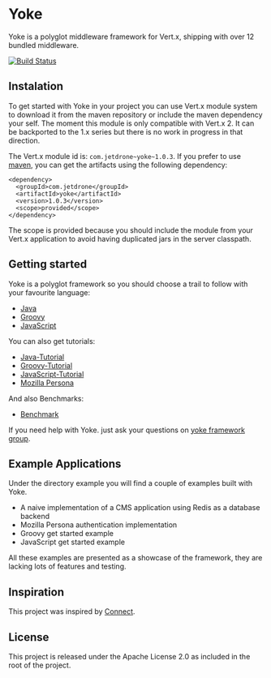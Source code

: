 # Yoke

Yoke is a polyglot middleware framework for Vert.x, shipping with over 12 bundled middleware.

[![Build Status](https://travis-ci.org/pmlopes/yoke.png?branch=master)](https://travis-ci.org/pmlopes/yoke)


## Instalation

To get started with Yoke in your project you can use Vert.x module system to download it from the maven repository or
include the maven dependency your self. The moment this module is only compatible with Vert.x 2. It can be backported to
the 1.x series but there is no work in progress in that direction.

The Vert.x module id is: `com.jetdrone~yoke~1.0.3`. If you prefer to use [maven](http://maven.apache.org), you can get
the artifacts using the following dependency:

    <dependency>
      <groupId>com.jetdrone</groupId>
      <artifactId>yoke</artifactId>
      <version>1.0.3</version>
      <scope>provided</scope>
    </dependency>

The scope is provided because you should include the module from your Vert.x application to avoid having duplicated jars
in the server classpath.


## Getting started

Yoke is a polyglot framework so you should choose a trail to follow with your favourite language:

* [Java](java/com/jetdrone/vertx/yoke/Yoke.html)
* [Groovy](groovy/com/jetdrone/vertx/yoke/GYoke.html)
* [JavaScript](resources/yoke/Yoke.html)

You can also get tutorials:

* [Java-Tutorial](http://pmlopes.github.io/yoke/Java-Tutorial.html)
* [Groovy-Tutorial](http://pmlopes.github.io/yoke/Groovy-Tutorial.html)
* [JavaScript-Tutorial](http://pmlopes.github.io/yoke/JavaScript-Tutorial.html)
* [Mozilla Persona](http://pmlopes.github.io/yoke/Persona.html)

And also Benchmarks:

* [Benchmark](http://pmlopes.github.io/yoke/Benchmark.html)

If you need help with Yoke. just ask your questions on [yoke framework group](https://groups.google.com/forum/#!forum/yoke-framework).


## Example Applications

Under the directory example you will find a couple of examples built with Yoke.

* A naive implementation of a CMS application using Redis as a database backend
* Mozilla Persona authentication implementation
* Groovy get started example
* JavaScript get started example

All these examples are presented as a showcase of the framework, they are lacking lots of features and testing.


## Inspiration

This project was inspired by [Connect](http://www.senchalabs.org/connect/).


## License

This project is released under the Apache License 2.0 as included in the root of the project.
